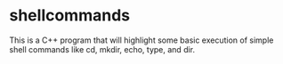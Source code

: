 # shellcommands

This is a C++ program that will highlight some basic execution of simple shell commands like cd, mkdir, echo, type, and dir.
